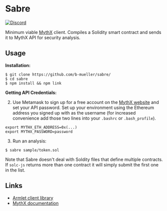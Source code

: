 # Sabre
[![Discord](https://img.shields.io/discord/481002907366588416.svg)](https://discord.gg/E3YrVtG)

Minimum viable [MythX](https://mythx.io) client. Compiles a Solidity smart contract and sends it to MythX API for security analysis.

## Usage

**Installation:**

```
$ git clone https://github.com/b-mueller/sabre/
$ cd sabre
$ npm install && npm link
```

**Getting API Credentials:**

2. Use Metamask to sign up for a free account on the [MythX website](https://mythx.io) and set your API password. Set up your environment using the Ethereum address you signed up with as the username (for increased convenience add those two lines into your `.bashrc` or `.bash_profile`).

```
export MYTHX_ETH_ADDRESS=0x(...)
export MYTHX_PASSWORD=password
```

3. Run an analysis:

```
$ sabre sample/token.sol

```

Note that Sabre doesn't deal with Soldity files that define multiple contracts. If `solc-js` returns more than one contract it will simply submit the first one in the list.

## Links

- [Armlet client library](https://github.com/ConsenSys/armlet)
- [MythX documentation](https://docs.mythx.io/en/latest/)
